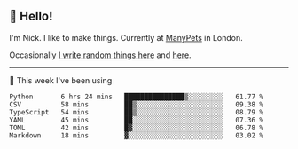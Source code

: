 ## 👋 Hello! 

I'm Nick. I like to make things. Currently at [ManyPets](https://manypets.com) in London.

Occasionally [I write random things here](https://nicksnell.com) and [here](https://twitter.com/nicksnell).

-------

🚀 This week I've been using

<!--START_SECTION:waka-->

```text
Python       6 hrs 24 mins   ███████████████▒░░░░░░░░░   61.77 %
CSV          58 mins         ██▒░░░░░░░░░░░░░░░░░░░░░░   09.38 %
TypeScript   54 mins         ██▒░░░░░░░░░░░░░░░░░░░░░░   08.79 %
YAML         45 mins         ██░░░░░░░░░░░░░░░░░░░░░░░   07.36 %
TOML         42 mins         █▓░░░░░░░░░░░░░░░░░░░░░░░   06.78 %
Markdown     18 mins         ▓░░░░░░░░░░░░░░░░░░░░░░░░   03.02 %
```

<!--END_SECTION:waka-->

